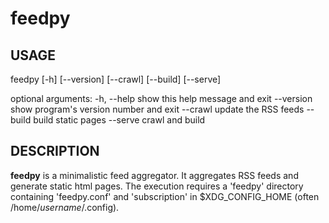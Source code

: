 # feedpy


## USAGE
feedpy [-h] [--version] [--crawl] [--build] [--serve]

optional arguments:
  -h, --help  show this help message and exit
  --version   show program's version number and exit
  --crawl     update the RSS feeds
  --build     build static pages
  --serve     crawl and build


## DESCRIPTION 
**feedpy** is a minimalistic feed aggregator. It aggregates RSS feeds and
generate static html pages. The execution requires a 'feedpy' directory
containing 'feedpy.conf' and 'subscription' in $XDG_CONFIG_HOME (often
/home/_username_/.config).
